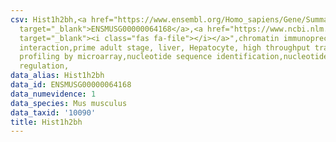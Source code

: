 ```yaml
---
csv: Hist1h2bh,<a href="https://www.ensembl.org/Homo_sapiens/Gene/Summary?db=core;g=ENSMUSG00000064168"
  target="_blank">ENSMUSG00000064168</a>,<a href="https://www.ncbi.nlm.nih.gov/pubmed/23834426"
  target="_blank"><i class="fas fa-file"></i></a>",chromatin immunoprecipitation assay,direct
  interaction,prime adult stage, liver, Hepatocyte, high throughput transcription
  profiling by microarray,nucleotide sequence identification,nucleotide sequence identification,transcriptional
  regulation,
data_alias: Hist1h2bh
data_id: ENSMUSG00000064168
data_numevidence: 1
data_species: Mus musculus
data_taxid: '10090'
title: Hist1h2bh
---
```

